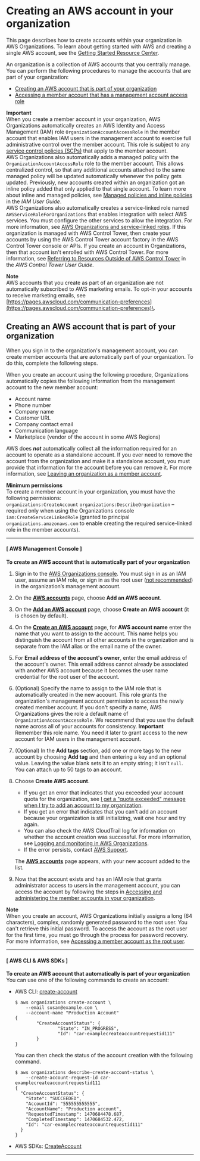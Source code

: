 # Creating an AWS account in your organization<a name="orgs_manage_accounts_create"></a>

This page describes how to create accounts within your organization in AWS Organizations\. To learn about getting started with AWS and creating a single AWS account, see the [Getting Started Resource Center](http://aws.amazon.com/getting-started/)\.

An organization is a collection of AWS accounts that you centrally manage\. You can perform the following procedures to manage the accounts that are part of your organization:
+ [Creating an AWS account that is part of your organization](#orgs_manage_accounts_create-new)
+ [Accessing a member account that has a management account access role](orgs_manage_accounts_access.md#orgs_manage_accounts_access-cross-account-role)

**Important**  
When you create a member account in your organization, AWS Organizations automatically creates an AWS Identity and Access Management \(IAM\) role `OrganizationAccountAccessRole` in the member account that enables IAM users in the management account to exercise full administrative control over the member account\. This role is subject to any [service control policies \(SCPs\)](orgs_manage_policies_scps.md) that apply to the member account\.  
AWS Organizations also automatically adds a managed policy with the `OrganizationAccountAccessRole` role to the member account\. This allows centralized control, so that any additional accounts attached to the same managed policy will be updated automatically whenever the policy gets updated\. Previously, new accounts created within an organization got an inline policy added that only applied to that single account\. To learn more about inline and managed policies, see [Managed policies and inline policies](https://docs.aws.amazon.com/IAM/latest/UserGuide/access_policies_managed-vs-inline.html) in the *IAM User Guide*\.  
AWS Organizations also automatically creates a service\-linked role named `AWSServiceRoleForOrganizations` that enables integration with select AWS services\. You must configure the other services to allow the integration\. For more information, see [AWS Organizations and service\-linked roles](orgs_integrate_services.md#orgs_integrate_services-using_slrs)\.
If this organization is managed with AWS Control Tower, then create your accounts by using the AWS Control Tower account factory in the AWS Control Tower console or APIs\. If you create an account in Organizations, then that account isn't enrolled with AWS Control Tower\. For more information, see [Referring to Resources Outside of AWS Control Tower](https://docs.aws.amazon.com/controltower/latest/userguide/external-resources.html#ungoverned-resources) in the *AWS Control Tower User Guide*\.

**Note**  
AWS accounts that you create as part of an organization are not automatically subscribed to AWS marketing emails\. To opt\-in your accounts to receive marketing emails, see [https://pages.awscloud.com/communication-preferences](https://pages.awscloud.com/communication-preferences)\.

## Creating an AWS account that is part of your organization<a name="orgs_manage_accounts_create-new"></a>

When you sign in to the organization's management account, you can create member accounts that are automatically part of your organization\. To do this, complete the following steps\.

When you create an account using the following procedure, Organizations automatically copies the following information from the management account to the new member account:
+ Account name
+ Phone number
+ Company name
+ Customer URL
+ Company contact email
+ Communication language 
+ Marketplace \(vendor of the account in some AWS Regions\)

AWS does ***not*** automatically collect all the information required for an account to operate as a standalone account\. If you ever need to remove the account from the organization and make it a standalone account, you must provide that information for the account before you can remove it\. For more information, see [Leaving an organization as a member account](orgs_manage_accounts_remove.md#orgs_manage_accounts_leave-as-member)\.

**Minimum permissions**  
To create a member account in your organization, you must have the following permissions:  
`organizations:CreateAccount`
`organizations:DescribeOrganization` – required only when using the Organizations console
`iam:CreateServiceLinkedRole` \(granted to principal `organizations.amazonaws.com` to enable creating the required service\-linked role in the member accounts\)\.

------
#### [ AWS Management Console ]

**To create an AWS account that is automatically part of your organization**

1. Sign in to the [AWS Organizations console](https://console.aws.amazon.com/organizations/v2)\. You must sign in as an IAM user, assume an IAM role, or sign in as the root user \([not recommended](https://docs.aws.amazon.com/IAM/latest/UserGuide/best-practices.html#lock-away-credentials)\) in the organization’s management account\.

1. On the **[AWS accounts](https://console.aws.amazon.com/organizations/v2/home/accounts)** page, choose **Add an AWS account**\.

1. On the **[Add an AWS account](https://console.aws.amazon.com/organizations/v2/home/accounts/add/create)** page, choose **Create an AWS account** \(it is chosen by default\)\. 

1. On the **[Create an AWS account](https://console.aws.amazon.com/organizations/v2/home/accounts/add/create)** page, for **AWS account name** enter the name that you want to assign to the account\. This name helps you distinguish the account from all other accounts in the organization and is separate from the IAM alias or the email name of the owner\.

1. For **Email address of the account's owner**, enter the email address of the account's owner\. This email address cannot already be associated with another AWS account because it becomes the user name credential for the root user of the account\.

1. \(Optional\) Specify the name to assign to the IAM role that is automatically created in the new account\. This role grants the organization's management account permission to access the newly created member account\. If you don't specify a name, AWS Organizations gives the role a default name of `OrganizationAccountAccessRole`\. We recommend that you use the default name across all of your accounts for consistency\.
**Important**  
Remember this role name\. You need it later to grant access to the new account for IAM users in the management account\.

1. \(Optional\) In the **Add tags** section, add one or more tags to the new account by choosing **Add tag** and then entering a key and an optional value\. Leaving the value blank sets it to an empty string; it isn't `null`\. You can attach up to 50 tags to an account\.

1. Choose **Create AWS account**\.
   + If you get an error that indicates that you exceeded your account quota for the organization, see [I get a "quota exceeded" message when I try to add an account to my organization](orgs_troubleshoot_general.md#troubleshoot_general_error-adding-account)\.
   + If you get an error that indicates that you can't add an account because your organization is still initializing, wait one hour and try again\.
   + You can also check the AWS CloudTrail log for information on whether the account creation was successful\. For more information, see [Logging and monitoring in AWS Organizations](orgs_security_incident-response.md)\.
   + If the error persists, contact [AWS Support](https://console.aws.amazon.com/support/home#/)\.

   The **[AWS accounts](https://console.aws.amazon.com/organizations/v2/home/accounts)** page appears, with your new account added to the list\.

1. Now that the account exists and has an IAM role that grants administrator access to users in the management account, you can access the account by following the steps in [Accessing and administering the member accounts in your organization](orgs_manage_accounts_access.md)\.

**Note**  
When you create an account, AWS Organizations initially assigns a long \(64 characters\), complex, randomly generated password to the root user\. You can't retrieve this initial password\. To access the account as the root user for the first time, you must go through the process for password recovery\. For more information, see [Accessing a member account as the root user](orgs_manage_accounts_access.md#orgs_manage_accounts_access-as-root)\.

------
#### [ AWS CLI & AWS SDKs ]

**To create an AWS account that automatically is part of your organization**  
You can use one of the following commands to create an account:
+ AWS CLI: [create\-account](https://docs.aws.amazon.com/cli/latest/reference/organizations/create-account.html)

  ```
  $ aws organizations create-account \
      --email susan@example.com \
      --account-name "Production Account"
  {
          "CreateAccountStatus": {
                  "State": "IN_PROGRESS",
                  "Id": "car-examplecreateaccountrequestid111"
          }
  }
  ```

  You can then check the status of the account creation with the following command\.

  ```
  $ aws organizations describe-create-account-status \
      --create-account-request-id car-examplecreateaccountrequestid111
  {
    "CreateAccountStatus": {
      "State": "SUCCEEDED",
      "AccountId": "555555555555",
      "AccountName": "Production account",
      "RequestedTimestamp": 1470684478.687,
      "CompletedTimestamp": 1470684532.472,
      "Id": "car-examplecreateaccountrequestid111"
    }
  }
  ```
+ AWS SDKs: [CreateAccount](https://docs.aws.amazon.com/organizations/latest/APIReference/API_CreateAccount.html)

------